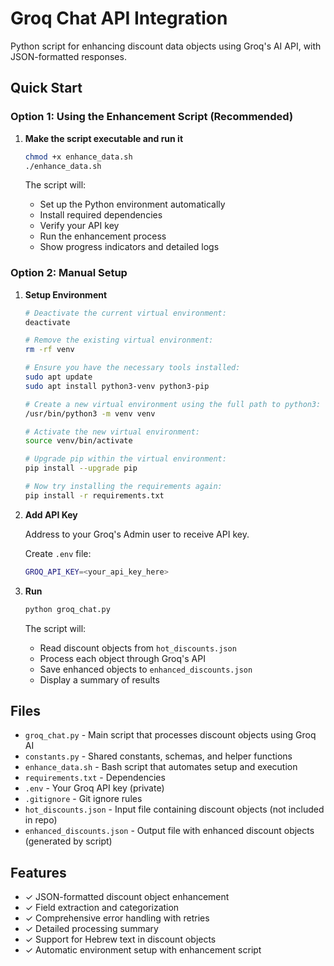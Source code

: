 # Groq Chat API Integration

Python script for enhancing discount data objects using Groq's AI API, with JSON-formatted responses.

## Quick Start

### Option 1: Using the Enhancement Script (Recommended)

1. **Make the script executable and run it**
   ```bash
   chmod +x enhance_data.sh
   ./enhance_data.sh
   ```
   
   The script will:
   - Set up the Python environment automatically
   - Install required dependencies
   - Verify your API key
   - Run the enhancement process
   - Show progress indicators and detailed logs

### Option 2: Manual Setup

1. **Setup Environment**
   ```bash
   # Deactivate the current virtual environment:
   deactivate

   # Remove the existing virtual environment:
   rm -rf venv

   # Ensure you have the necessary tools installed:
   sudo apt update
   sudo apt install python3-venv python3-pip

   # Create a new virtual environment using the full path to python3:
   /usr/bin/python3 -m venv venv

   # Activate the new virtual environment:
   source venv/bin/activate

   # Upgrade pip within the virtual environment:
   pip install --upgrade pip

   # Now try installing the requirements again:
   pip install -r requirements.txt
   ```

2. **Add API Key**

   Address to your Groq's Admin user to receive API key.

   Create `.env` file:

   ```bash
   GROQ_API_KEY=<your_api_key_here>
   ```

3. **Run**
   ```bash
   python groq_chat.py
   ```

   The script will:
   - Read discount objects from `hot_discounts.json`
   - Process each object through Groq's API
   - Save enhanced objects to `enhanced_discounts.json`
   - Display a summary of results
      
## Files
- `groq_chat.py` - Main script that processes discount objects using Groq AI
- `constants.py` - Shared constants, schemas, and helper functions
- `enhance_data.sh` - Bash script that automates setup and execution
- `requirements.txt` - Dependencies
- `.env` - Your Groq API key (private)
- `.gitignore` - Git ignore rules
- `hot_discounts.json` - Input file containing discount objects (not included in repo)
- `enhanced_discounts.json` - Output file with enhanced discount objects (generated by script)

## Features
- ✓ JSON-formatted discount object enhancement
- ✓ Field extraction and categorization
- ✓ Comprehensive error handling with retries
- ✓ Detailed processing summary
- ✓ Support for Hebrew text in discount objects
- ✓ Automatic environment setup with enhancement script
